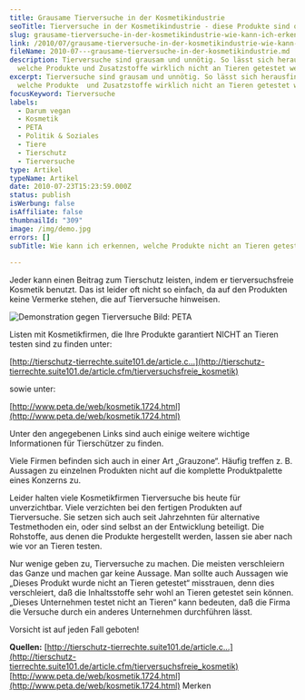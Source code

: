 ```yaml
---
title: Grausame Tierversuche in der Kosmetikindustrie
seoTitle: Tierversuche in der Kosmetikindustrie - diese Produkte sind qualfrei
slug: grausame-tierversuche-in-der-kosmetikindustrie-wie-kann-ich-erkennen-welche-produkte-nicht-an-tieren-getestet-wurden
link: /2010/07/grausame-tierversuche-in-der-kosmetikindustrie-wie-kann-ich-erkennen-welche-produkte-nicht-an-tieren-getestet-wurden/
fileName: 2010-07---grausame-tierversuche-in-der-kosmetikindustrie.md
description: Tierversuche sind grausam und unnötig. So lässt sich herausfinden,
  welche Produkte und Zusatzstoffe wirklich nicht an Tieren getestet werden.
excerpt: Tierversuche sind grausam und unnötig. So lässt sich herausfinden,
  welche Produkte  und Zusatzstoffe wirklich nicht an Tieren getestet werden.
focusKeyword: Tierversuche
labels:
  - Darum vegan
  - Kosmetik
  - PETA
  - Politik & Soziales
  - Tiere
  - Tierschutz
  - Tierversuche
type: Artikel
typeName: Artikel
date: 2010-07-23T15:23:59.000Z
status: publish
isWerbung: false
isAffiliate: false
thumbnailId: "309"
image: /img/demo.jpg
errors: []
subTitle: Wie kann ich erkennen, welche Produkte nicht an Tieren getestet wurden?
  
---
```


Jeder kann einen Beitrag zum Tierschutz leisten, indem er tierversuchsfreie
Kosmetik benutzt. Das ist leider oft nicht so einfach, da auf den Produkten
keine Vermerke stehen, die auf Tierversuche hinweisen.

![Demonstration gegen Tierversuche Bild: PETA](http://cardamonchai.com/wp-content/uploads/2011/02/tierversuche-demo-covance-2006-21-640x480.jpg "[ ](/wp-content/uploads/2011/02/tierversuche-demo-covance-2006-21.jpg)  Demonstration gegen Tierversuche Bild: PETA")

Listen mit Kosmetikfirmen, die Ihre Produkte garantiert NICHT an Tieren testen
sind zu finden unter:

[http://tierschutz-tierrechte.suite101.de/article.c...](http://tierschutz-tierrechte.suite101.de/article.cfm/tierversuchsfreie_kosmetik)

sowie unter:

[http://www.peta.de/web/kosmetik.1724.html](http://www.peta.de/web/kosmetik.1724.html)

Unter den angegebenen Links sind auch einige weitere wichtige Informationen für
Tierschützer zu finden.

Viele Firmen befinden sich auch in einer Art „Grauzone“. Häufig treffen z. B.
Aussagen zu einzelnen Produkten nicht auf die komplette Produktpalette eines
Konzerns zu.

Leider halten viele Kosmetikfirmen Tierversuche bis heute für unverzichtbar.
Viele verzichten bei den fertigen Produkten auf Tierversuche. Sie setzen sich
auch seit Jahrzehnten für alternative Testmethoden ein, oder sind selbst an der
Entwicklung beteiligt. Die Rohstoffe, aus denen die Produkte hergestellt werden,
lassen sie aber nach wie vor an Tieren testen.

Nur wenige geben zu, Tierversuche zu machen. Die meisten verschleiern das Ganze
und machen gar keine Aussage. Man sollte auch Aussagen wie „Dieses Produkt wurde
nicht an Tieren getestet“ misstrauen, denn dies verschleiert, daß die
Inhaltsstoffe sehr wohl an Tieren getestet sein können. „Dieses Unternehmen
testet nicht an Tieren“ kann bedeuten, daß die Firma die Versuche durch ein
anderes Unternehmen durchführen lässt.

Vorsicht ist auf jeden Fall geboten!

**Quellen:**
[http://tierschutz-tierrechte.suite101.de/article.c...](http://tierschutz-tierrechte.suite101.de/article.cfm/tierversuchsfreie_kosmetik)
[http://www.peta.de/web/kosmetik.1724.html](http://www.peta.de/web/kosmetik.1724.html)
Merken

  
